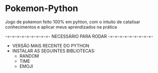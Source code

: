 # Pokemon-Python
Jogo de pokemon feito 100% em pyhton, com o intuito de catalisar conhecimentos e aplicar meus aprendizados na prática

-=-=-=-=-=-=-=-=-=- NECESSÁRIO PARA RODAR -=-=-=-=-=-=-=-=-=-

- VERSÃO MAIS RECENTE DO PYTHON
- INSTALAR AS SEGUINTES BIBLIOTECAS:
     - RANDOM
     - TIME
     - EMOJI
 
